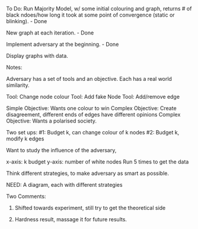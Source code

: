 To Do:
Run Majority Model, w/ some initial colouring and graph, returns # of black ndoes/how long it took at some point of convergence (static or blinking). - Done

New graph at each iteration. - Done

Implement adversary at the beginning. - Done

Display graphs with data.

Notes:

Adversary has a set of tools and an objective. Each has a real world similarity.

Tool: Change node colour
Tool: Add fake Node
Tool: Add/remove edge


Simple Objective: Wants one colour to win
Complex Objective: Create disagreement, different ends of edges have different opinions
Complex Objective: Wants a polarised society.


Two set ups:
#1: Budget k, can change colour of k nodes
#2: Budget k, modify k edges


Want to study the influence of the adversary, 

x-axis: k budget y-axis: number of white nodes
Run 5 times to get the data

Think different strategies, to make adversary as smart as possible.

NEED: A diagram, each with different strategies 


Two Comments:
1. Shifted towards experiment, still try to get the theoretical side

2. Hardness result, massage it for future results. 

